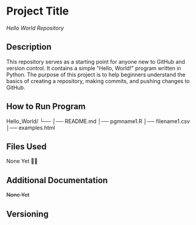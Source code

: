 # Project Title

*Hello World Repository*

## Description 

This repository serves as a starting point for anyone new to GitHub and version control. It contains a simple "Hello, World!" program written in Python. The purpose of this project is to help beginners understand the basics of creating a repository, making commits, and pushing changes to GitHub.

## How to Run Program

Hello_World/
└── 
    │── README.md
    │── pgmname1.R
    │── filename1.csv
    │── examples.html
   
## Files Used

None Yet 💁‍♂️

## Additional Documentation

~~None Yet~~

## Versioning
